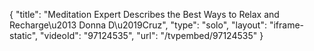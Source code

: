 {
    "title": "Meditation Expert Describes the Best Ways to Relax and Recharge\u2013 Donna D\u2019Cruz",
    "type": "solo",
    "layout": "iframe-static",
    "videoId": "97124535",
    "url": "\/tvpembed\/97124535"
}